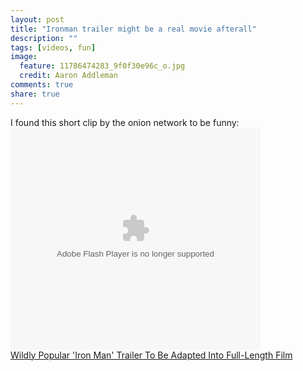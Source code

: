 ```yaml
---
layout: post
title: "Ironman trailer might be a real movie afterall"
description: ""
tags: [videos, fun]
image:
  feature: 11786474283_9f0f30e96c_o.jpg
  credit: Aaron Addleman
comments: true
share: true
---
```



<p>I found this short clip by the onion network to be funny:
<embed src="http://www.theonion.com/content/themes/common/assets/videoplayer2/flvplayer.swf" type="application/x-shockwave-flash" allowscriptaccess="always" wmode="transparent" width="400" height="355" flashvars="file=http://www.theonion.com/content/xml/77653/video&amp;autostart=false&amp;image=http://www.theonion.com/content/files/images/POPULAR_TRAILER_article.jpg&amp;bufferlength=3&amp;embedded=true&amp;title=Wildly%20Popular%20%27Iron%20Man%27%20Trailer%20To%20Be%20Adapted%20Into%20Full-Length%20Film"></embed><br><a href="http://www.theonion.com/content/video/wildly_popular_iron_man_trailer?utm_source=embedded_video">Wildly Popular 'Iron Man' Trailer To Be Adapted Into Full-Length Film</a></p>
